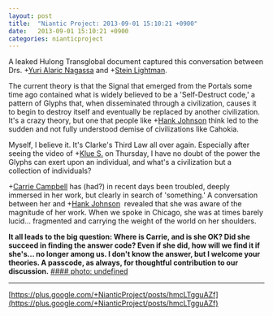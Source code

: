 ```yaml
---
layout: post
title:  "Niantic Project: 2013-09-01 15:10:21 +0900"
date:   2013-09-01 15:10:21 +0900
categories: nianticproject
---
```

A leaked Hulong Transglobal document captured this conversation between Drs. +[Yuri Alaric Nagassa](https://plus.google.com/108841352205789260050 "") and +[Stein Lightman](https://plus.google.com/115238965157544465033 "").

The current theory is that the Signal that emerged from the Portals some time ago contained what is widely believed to be a 'Self-Destruct code,' a pattern of Glyphs that, when disseminated through a civilization, causes it to begin to destroy itself and eventually be replaced by another civilization. It's a crazy theory, but one that people like +[Hank Johnson](https://plus.google.com/117792105926525258257 "") think led to the sudden and not fully understood demise of civilizations like Cahokia.

Myself, I believe it. It's Clarke's Third Law all over again. Especially after seeing the video of +[Klue S.](https://plus.google.com/110350977702120778591 "") on Thursday, I have no doubt of the power the Glyphs can exert upon an individual, and what's a civilization but a collection of individuals?

+[Carrie Campbell](https://plus.google.com/101180225942784917383 "") has (had?) in recent days been troubled, deeply immersed in her work, but clearly in search of 'something.' A conversation between her and +[Hank Johnson](https://plus.google.com/117792105926525258257 "")  revealed that she was aware of the magnitude of her work. When we spoke in Chicago, she was at times barely lucid... fragmented and carrying the weight of the world on her shoulders.

**It all leads to the big question: Where is Carrie, and is she OK? Did she succeed in finding the answer code? Even if she did, how will we find it if she's... no longer among us. I don't know the answer, but I welcome your theories. A passcode, as always, for thoughtful contribution to our discussion.**
[#### photo: undefined](https://lh6.googleusercontent.com/-1AKMhX1epWs/UiLZ_LISQFI/AAAAAAAAL0g/Jmt7C-2vwpg/Familiar.png "")
- - -
[https://plus.google.com/+NianticProject/posts/hmcLTgguAZf](https://plus.google.com/+NianticProject/posts/hmcLTgguAZf)
